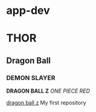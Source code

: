 # app-dev

# THOR
## Dragon Ball
### DEMON SLAYER

**DRAGON BALL Z**
*ONE PIECE RED*

[dragon ball z](https://www.bilibili.tv/en/play/38106)
My first repository
